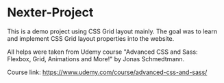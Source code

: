 # Nexter-Project
This is a demo project using CSS Grid layout mainly. The goal was to learn and implement CSS Grid layout properties into the website.

All helps were taken from Udemy course "Advanced CSS and Sass: Flexbox, Grid, Animations and More!" by Jonas Schmedtmann.

Course link: https://www.udemy.com/course/advanced-css-and-sass/
